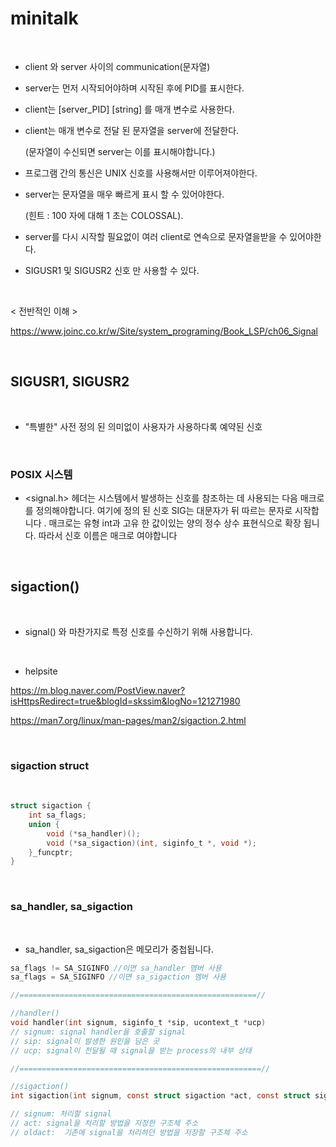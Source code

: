 # minitalk

<br/>

- client 와 server 사이의 communication(문자열)
- server는 먼저 시작되어야하며 시작된 후에 PID를 표시한다.
- client는 [server_PID] [string] 를 매개 변수로 사용한다.
- client는 매개 변수로 전달 된 문자열을 server에 전달한다.
  
    (문자열이 수신되면 server는 이를 표시해야합니다.)
- 프로그램 간의 통신은 UNIX 신호를 사용해서만 이루어져야한다.
- server는 문자열을 매우 빠르게 표시 할 수 있어야한다.
  
    (힌트 : 100 자에 대해 1 초는 COLOSSAL).
- server를 다시 시작할 필요없이 여러 client로 연속으로 문자열을받을 수 있어야한다.
- SIGUSR1 및 SIGUSR2 신호 만 사용할 수 있다.

<br/>

< 전반적인 이해 >

<https://www.joinc.co.kr/w/Site/system_programing/Book_LSP/ch06_Signal>

<br/>

## SIGUSR1, SIGUSR2

<br/>

- "특별한" 사전 정의 된 의미없이 사용자가 사용하다록 예약된 신호

<br/>

### POSIX 시스템
- <signal.h> 헤더는 시스템에서 발생하는 신호를 참조하는 데 사용되는 다음 매크로를 정의해야합니다. 여기에 정의 된 신호 SIG는 대문자가 뒤 따르는 문자로 시작합니다 . 매크로는 유형 int과 고유 한 값이있는 양의 정수 상수 표현식으로 확장 됩니다. 따라서 신호 이름은 매크로 여야합니다 

<br/>

## sigaction()

<br/>

- signal() 와 마찬가지로 특정 신호를 수신하기 위해 사용합니다.

<br/>

- helpsite

<https://m.blog.naver.com/PostView.naver?isHttpsRedirect=true&blogId=skssim&logNo=121271980>

<https://man7.org/linux/man-pages/man2/sigaction.2.html>

<br/>

### sigaction struct

<br/>

```c
struct sigaction {
    int sa_flags;
    union {
        void (*sa_handler)();
        void (*sa_sigaction)(int, siginfo_t *, void *);
    }_funcptr;
}
```

<br/>

### sa_handler, sa_sigaction

<br/>

- sa_handler, sa_sigaction은 메모리가 중첩됩니다.

```c
sa_flags != SA_SIGINFO //이면 sa_handler 멤버 사용
sa_flags = SA_SIGINFO //이면 sa_sigaction 멤버 사용

//=====================================================//

//handler()
void handler(int signum, siginfo_t *sip, ucontext_t *ucp)
// signum: signal handler을 호출할 signal
// sip: signal이 발생한 원인을 담은 곳
// ucp: signal이 전달될 때 signal을 받는 process의 내부 상태

//======================================================//

//sigaction()
int sigaction(int signum, const struct sigaction *act, const struct sigaction *oldact)

// signum: 처리할 signal
// act: signal을 처리할 방법을 지정한 구조체 주소
// oldact:  기존에 signal을 처리하던 방법을 저장할 구조체 주소

```




